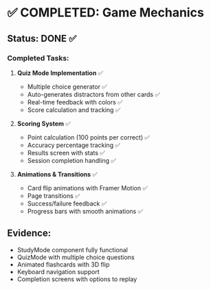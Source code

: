 # ✅ COMPLETED: Game Mechanics

## Status: DONE ✅

### Completed Tasks:

1. **Quiz Mode Implementation** ✅
   - Multiple choice generator ✅
   - Auto-generates distractors from other cards ✅
   - Real-time feedback with colors ✅
   - Score calculation and tracking ✅

2. **Scoring System** ✅
   - Point calculation (100 points per correct) ✅
   - Accuracy percentage tracking ✅
   - Results screen with stats ✅
   - Session completion handling ✅

3. **Animations & Transitions** ✅
   - Card flip animations with Framer Motion ✅
   - Page transitions ✅
   - Success/failure feedback ✅
   - Progress bars with smooth animations ✅

## Evidence:
- StudyMode component fully functional
- QuizMode with multiple choice questions
- Animated flashcards with 3D flip
- Keyboard navigation support
- Completion screens with options to replay
